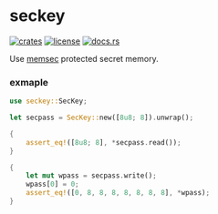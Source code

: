 # seckey
[![crates](https://img.shields.io/crates/v/seckey.svg)](https://crates.io/crates/seckey)
[![license](https://img.shields.io/github/license/quininer/seckey.svg)](https://github.com/quininer/seckey/blob/master/LICENSE)
[![docs.rs](https://docs.rs/seckey/badge.svg)](https://docs.rs/seckey/)

Use [memsec](https://github.com/quininer/memsec) protected secret memory.

### exmaple

```rust
use seckey::SecKey;

let secpass = SecKey::new([8u8; 8]).unwrap();

{
	assert_eq!([8u8; 8], *secpass.read());
}

{
	let mut wpass = secpass.write();
	wpass[0] = 0;
	assert_eq!([0, 8, 8, 8, 8, 8, 8, 8], *wpass);
}
```

